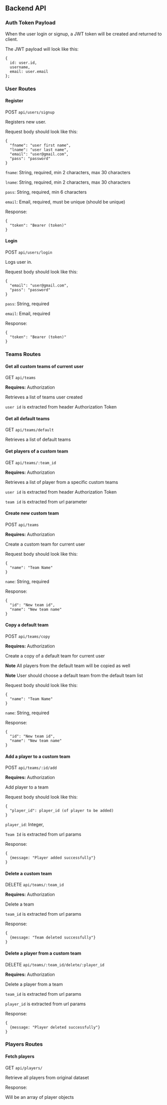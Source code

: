 ## Backend API

### Auth Token Payload

When the user login or signup, a JWT token will be created and returned to client.  

The JWT payload will look like this:

```
{
  id: user.id,
  username,
  email: user.email
};
```

### User Routes

#### Register

POST `api/users/signup`

Registers new user.

Request body should look like this:

```
{
  "fname": "user first name",
  "lname": "user last name",
  "email": "user@gmail.com",
  "pass": "password"
}
```

`fname`: String, required, min 2 characters, max 30 characters

`lname`: String, required, min 2 characters, max 30 characters

`pass`: String, required, min 6 characters

`email`: Email, required, must be unique (should be unique) 

Response:

```
{
  "token": "Bearer (token)"
}
```

#### Login

POST `api/users/login`

Logs user in.

Request body should look like this:

```
{
  "email": "user@gmail.com",
  "pass": "password"
}
```

`pass`: String, required

`email`: Email, required

Response:

```
{
  "token": "Bearer (token)"
}
```

### Teams Routes

#### Get all custom teams of current user

GET `api/teams`

**Requires:** Authorization

Retrieves a list of teams user created

`user id` is extracted from header Authorization Token


#### Get all default teams

GET `api/teams/default`

Retrieves a list of default teams


#### Get players of a custom team

GET `api/teams/:team_id`

**Requires:** Authorization

Retrieves a list of player from a specific custom teams

`user id` is extracted from header Authorization Token

`team id` is extracted from url parameter


#### Create new custom team

POST `api/teams`

**Requires:** Authorization

Create a custom team for current user

Request body should look like this:

```
{
  "name": "Team Name"
}
```

`name`: String, required

Response:

```
{
  "id": "New team id",
  "name": "New team name"
}
```


#### Copy a default team

POST `api/teams/copy`

**Requires:** Authorization

Create a copy of a default team for current user

**Note** All players from the default team will be copied as well

**Note** User should choose a default team from the default team list

Request body should look like this:

```
{
  "name": "Team Name"
}
```

`name`: String, required

Response:

```
{
  "id": "New team id",
  "name": "New team name"
}
```

#### Add a player to a custom team

POST `api/teams/:id/add`

**Requires:** Authorization

Add player to a team

Request body should look like this:

```
{
  "player_id": player_id (of player to be added)
}
```

`player_id`: Integer, 

`Team Id` is extracted from url params

Response:

```
{
  {message: "Player added successfully"}
}
```

#### Delete a custom team

DELETE `api/teams/:team_id`

**Requires:** Authorization

Delete a team

`team_id` is extracted from url params

Response:

```
{
  {message: "Team deleted successfully"}
}
```

#### Delete a player from a custom team

DELETE `api/teams/:team_id/delete/:player_id`

**Requires:** Authorization

Delete a player from a team

`team_id` is extracted from url params

`player_id` is extracted from url params

Response:

```
{
  {message: "Player deleted successfully"}
}
```

### Players Routes

#### Fetch players

GET `api/players/`

Retrieve all players from original dataset

Response: 

Will be an array of player objects

